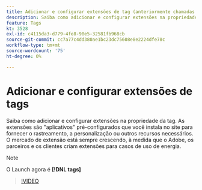 ```yaml
---
title: Adicionar e configurar extensões de tag (anteriormente chamadas de extensões do Launch)
description: Saiba como adicionar e configurar extensões na propriedade da tag.
feature: Tags
kt: 3528
exl-id: c4115da3-d779-4fe8-90e5-32581fb968cb
source-git-commit: cc7a77c4dd380ae1bc23dc75608e8e2224dfe78c
workflow-type: tm+mt
source-wordcount: '75'
ht-degree: 0%

---
```


# Adicionar e configurar extensões de tags

Saiba como adicionar e configurar extensões na propriedade da tag. As extensões são &quot;aplicativos&quot; pré-configurados que você instala no site para fornecer o rastreamento, a personalização ou outros recursos necessários. O mercado de extensão está sempre crescendo, à medida que o Adobe, os parceiros e os clientes criam extensões para casos de uso de energia.

>[!NOTE]
>
> O Launch agora é **[!DNL tags]**

>[!VIDEO](https://video.tv.adobe.com/v/28732/?quality=12&learn=on)
